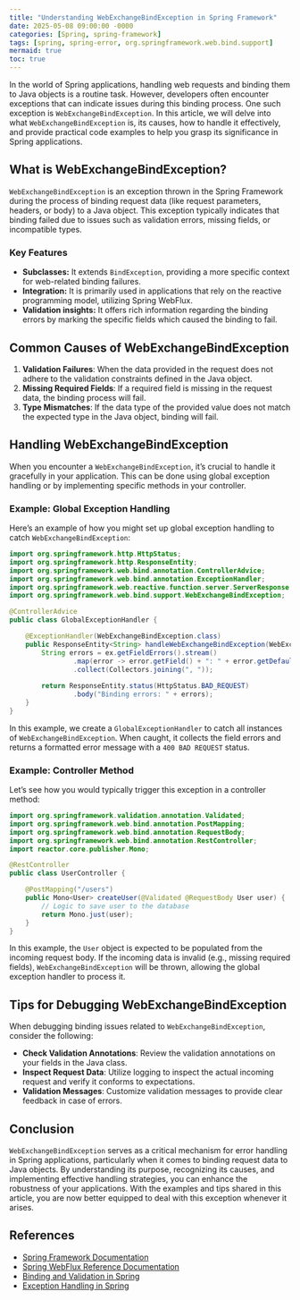 ```yaml
---
title: "Understanding WebExchangeBindException in Spring Framework"
date: 2025-05-08 09:00:00 -0000
categories: [Spring, spring-framework]
tags: [spring, spring-error, org.springframework.web.bind.support]
mermaid: true
toc: true
---
```



In the world of Spring applications, handling web requests and binding them to Java objects is a routine task. However, developers often encounter exceptions that can indicate issues during this binding process. One such exception is `WebExchangeBindException`. In this article, we will delve into what `WebExchangeBindException` is, its causes, how to handle it effectively, and provide practical code examples to help you grasp its significance in Spring applications.

## What is WebExchangeBindException?

`WebExchangeBindException` is an exception thrown in the Spring Framework during the process of binding request data (like request parameters, headers, or body) to a Java object. This exception typically indicates that binding failed due to issues such as validation errors, missing fields, or incompatible types.

### Key Features

- **Subclasses:** It extends `BindException`, providing a more specific context for web-related binding failures.
- **Integration:** It is primarily used in applications that rely on the reactive programming model, utilizing Spring WebFlux.
- **Validation insights:** It offers rich information regarding the binding errors by marking the specific fields which caused the binding to fail.

## Common Causes of WebExchangeBindException

1. **Validation Failures**: When the data provided in the request does not adhere to the validation constraints defined in the Java object.
2. **Missing Required Fields**: If a required field is missing in the request data, the binding process will fail.
3. **Type Mismatches**: If the data type of the provided value does not match the expected type in the Java object, binding will fail.

## Handling WebExchangeBindException

When you encounter a `WebExchangeBindException`, it’s crucial to handle it gracefully in your application. This can be done using global exception handling or by implementing specific methods in your controller.

### Example: Global Exception Handling

Here’s an example of how you might set up global exception handling to catch `WebExchangeBindException`:

```java
import org.springframework.http.HttpStatus;
import org.springframework.http.ResponseEntity;
import org.springframework.web.bind.annotation.ControllerAdvice;
import org.springframework.web.bind.annotation.ExceptionHandler;
import org.springframework.web.reactive.function.server.ServerResponse;
import org.springframework.web.bind.support.WebExchangeBindException;

@ControllerAdvice
public class GlobalExceptionHandler {

    @ExceptionHandler(WebExchangeBindException.class)
    public ResponseEntity<String> handleWebExchangeBindException(WebExchangeBindException ex) {
        String errors = ex.getFieldErrors().stream()
                .map(error -> error.getField() + ": " + error.getDefaultMessage())
                .collect(Collectors.joining(", "));
        
        return ResponseEntity.status(HttpStatus.BAD_REQUEST)
                .body("Binding errors: " + errors);
    }
}
```

In this example, we create a `GlobalExceptionHandler` to catch all instances of `WebExchangeBindException`. When caught, it collects the field errors and returns a formatted error message with a `400 BAD REQUEST` status.

### Example: Controller Method

Let’s see how you would typically trigger this exception in a controller method:

```java
import org.springframework.validation.annotation.Validated;
import org.springframework.web.bind.annotation.PostMapping;
import org.springframework.web.bind.annotation.RequestBody;
import org.springframework.web.bind.annotation.RestController;
import reactor.core.publisher.Mono;

@RestController
public class UserController {

    @PostMapping("/users")
    public Mono<User> createUser(@Validated @RequestBody User user) {
        // Logic to save user to the database
        return Mono.just(user);
    }
}
```

In this example, the `User` object is expected to be populated from the incoming request body. If the incoming data is invalid (e.g., missing required fields), `WebExchangeBindException` will be thrown, allowing the global exception handler to process it.

## Tips for Debugging WebExchangeBindException

When debugging binding issues related to `WebExchangeBindException`, consider the following:

- **Check Validation Annotations**: Review the validation annotations on your fields in the Java class.
- **Inspect Request Data**: Utilize logging to inspect the actual incoming request and verify it conforms to expectations.
- **Validation Messages**: Customize validation messages to provide clear feedback in case of errors.

## Conclusion

`WebExchangeBindException` serves as a critical mechanism for error handling in Spring applications, particularly when it comes to binding request data to Java objects. By understanding its purpose, recognizing its causes, and implementing effective handling strategies, you can enhance the robustness of your applications. With the examples and tips shared in this article, you are now better equipped to deal with this exception whenever it arises.

## References

- [Spring Framework Documentation](https://docs.spring.io/spring-framework/docs/current/reference/html/web.html)
- [Spring WebFlux Reference Documentation](https://docs.spring.io/spring-framework/docs/current/reference/html/web-reactive.html)
- [Binding and Validation in Spring](https://docs.spring.io/spring-framework/docs/current/reference/html/web.html#validation)
- [Exception Handling in Spring](https://docs.spring.io/spring-framework/docs/current/reference/html/web.html#exception-handling)